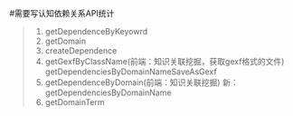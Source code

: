 #需要写认知依赖关系API统计
>1. getDependenceByKeyowrd
>2. getDomain
>3. createDependence
>3. getGexfByClassName(前端：知识关联挖掘，获取gexf格式的文件) getDependenciesByDomainNameSaveAsGexf
>4. getDependenceByDomain(前端：知识关联挖掘) 新：getDependenciesByDomainName
>5. getDomainTerm
